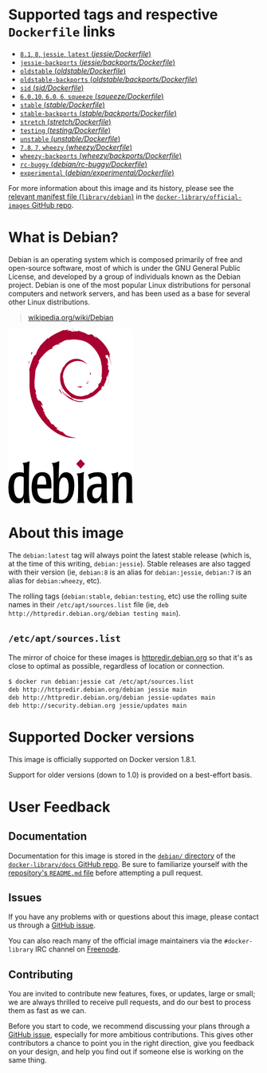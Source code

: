 # Supported tags and respective `Dockerfile` links

-	[`8.1`, `8`, `jessie`, `latest` (*jessie/Dockerfile*)](https://github.com/tianon/docker-brew-debian/blob/02108ee636f54b504e2aec4ee7bb59a2de8a5b99/jessie/Dockerfile)
-	[`jessie-backports` (*jessie/backports/Dockerfile*)](https://github.com/tianon/docker-brew-debian/blob/02108ee636f54b504e2aec4ee7bb59a2de8a5b99/jessie/backports/Dockerfile)
-	[`oldstable` (*oldstable/Dockerfile*)](https://github.com/tianon/docker-brew-debian/blob/02108ee636f54b504e2aec4ee7bb59a2de8a5b99/oldstable/Dockerfile)
-	[`oldstable-backports` (*oldstable/backports/Dockerfile*)](https://github.com/tianon/docker-brew-debian/blob/02108ee636f54b504e2aec4ee7bb59a2de8a5b99/oldstable/backports/Dockerfile)
-	[`sid` (*sid/Dockerfile*)](https://github.com/tianon/docker-brew-debian/blob/02108ee636f54b504e2aec4ee7bb59a2de8a5b99/sid/Dockerfile)
-	[`6.0.10`, `6.0`, `6`, `squeeze` (*squeeze/Dockerfile*)](https://github.com/tianon/docker-brew-debian/blob/02108ee636f54b504e2aec4ee7bb59a2de8a5b99/squeeze/Dockerfile)
-	[`stable` (*stable/Dockerfile*)](https://github.com/tianon/docker-brew-debian/blob/02108ee636f54b504e2aec4ee7bb59a2de8a5b99/stable/Dockerfile)
-	[`stable-backports` (*stable/backports/Dockerfile*)](https://github.com/tianon/docker-brew-debian/blob/02108ee636f54b504e2aec4ee7bb59a2de8a5b99/stable/backports/Dockerfile)
-	[`stretch` (*stretch/Dockerfile*)](https://github.com/tianon/docker-brew-debian/blob/02108ee636f54b504e2aec4ee7bb59a2de8a5b99/stretch/Dockerfile)
-	[`testing` (*testing/Dockerfile*)](https://github.com/tianon/docker-brew-debian/blob/02108ee636f54b504e2aec4ee7bb59a2de8a5b99/testing/Dockerfile)
-	[`unstable` (*unstable/Dockerfile*)](https://github.com/tianon/docker-brew-debian/blob/02108ee636f54b504e2aec4ee7bb59a2de8a5b99/unstable/Dockerfile)
-	[`7.8`, `7`, `wheezy` (*wheezy/Dockerfile*)](https://github.com/tianon/docker-brew-debian/blob/02108ee636f54b504e2aec4ee7bb59a2de8a5b99/wheezy/Dockerfile)
-	[`wheezy-backports` (*wheezy/backports/Dockerfile*)](https://github.com/tianon/docker-brew-debian/blob/02108ee636f54b504e2aec4ee7bb59a2de8a5b99/wheezy/backports/Dockerfile)
-	[`rc-buggy` (*debian/rc-buggy/Dockerfile*)](https://github.com/tianon/dockerfiles/blob/2ceb773f3089d42b6e5d55b2af76243788c87d11/debian/rc-buggy/Dockerfile)
-	[`experimental` (*debian/experimental/Dockerfile*)](https://github.com/tianon/dockerfiles/blob/2ceb773f3089d42b6e5d55b2af76243788c87d11/debian/experimental/Dockerfile)

For more information about this image and its history, please see the [relevant manifest file (`library/debian`)](https://github.com/docker-library/official-images/blob/master/library/debian) in the [`docker-library/official-images` GitHub repo](https://github.com/docker-library/official-images).

# What is Debian?

Debian is an operating system which is composed primarily of free and open-source software, most of which is under the GNU General Public License, and developed by a group of individuals known as the Debian project. Debian is one of the most popular Linux distributions for personal computers and network servers, and has been used as a base for several other Linux distributions.

> [wikipedia.org/wiki/Debian](https://en.wikipedia.org/wiki/Debian)

![logo](https://raw.githubusercontent.com/docker-library/docs/master/debian/logo.png)

# About this image

The `debian:latest` tag will always point the latest stable release (which is, at the time of this writing, `debian:jessie`). Stable releases are also tagged with their version (ie, `debian:8` is an alias for `debian:jessie`, `debian:7` is an alias for `debian:wheezy`, etc).

The rolling tags (`debian:stable`, `debian:testing`, etc) use the rolling suite names in their `/etc/apt/sources.list` file (ie, `deb
http://httpredir.debian.org/debian testing main`).

## `/etc/apt/sources.list`

The mirror of choice for these images is [httpredir.debian.org](http://httpredir.debian.org) so that it's as close to optimal as possible, regardless of location or connection.

```console
$ docker run debian:jessie cat /etc/apt/sources.list
deb http://httpredir.debian.org/debian jessie main
deb http://httpredir.debian.org/debian jessie-updates main
deb http://security.debian.org jessie/updates main
```

# Supported Docker versions

This image is officially supported on Docker version 1.8.1.

Support for older versions (down to 1.0) is provided on a best-effort basis.

# User Feedback

## Documentation

Documentation for this image is stored in the [`debian/` directory](https://github.com/docker-library/docs/tree/master/debian) of the [`docker-library/docs` GitHub repo](https://github.com/docker-library/docs). Be sure to familiarize yourself with the [repository's `README.md` file](https://github.com/docker-library/docs/blob/master/README.md) before attempting a pull request.

## Issues

If you have any problems with or questions about this image, please contact us through a [GitHub issue](https://github.com/tianon/docker-brew-debian/issues).

You can also reach many of the official image maintainers via the `#docker-library` IRC channel on [Freenode](https://freenode.net).

## Contributing

You are invited to contribute new features, fixes, or updates, large or small; we are always thrilled to receive pull requests, and do our best to process them as fast as we can.

Before you start to code, we recommend discussing your plans through a [GitHub issue](https://github.com/tianon/docker-brew-debian/issues), especially for more ambitious contributions. This gives other contributors a chance to point you in the right direction, give you feedback on your design, and help you find out if someone else is working on the same thing.
